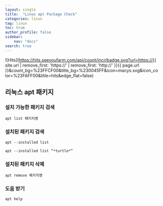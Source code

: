 ```yaml
---
layout: single
title:  "Linux apt Package Check"
categories: linux
tag: linux
toc: true
author_profile: false
sidebar:
    nav: "docs"
search: true
---
```


![Hits](https://hits.seeyoufarm.com/api/count/incr/badge.svg?url=https://{{ site.url | remove_first: 'https://' | remove_first: 'http://' }}{{ page.url }}&count_bg=%23FFCF00&title_bg=%230045FF&icon=macys.svg&icon_color=%23FAFF00&title=hits&edge_flat=false)
  
## 리눅스 apt 패키지  
### 설치 가능한 패키지 검색  
```
apt list 패키지명
```  

### 설치된 패키지 검색  
```
apt --installed list
```  

```
apt --installed list “*turtle*”
```  

### 설치된 패키지 삭제  
```
apt remove 패키지명
```  

### 도움 받기  
```
apt help
```  